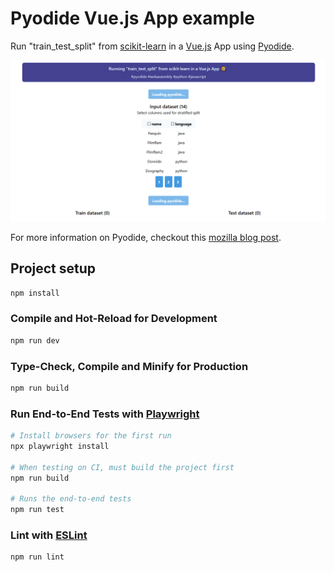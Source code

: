 # Pyodide Vue.js App example

Run "train_test_split" from [scikit-learn](http://scikit-learn.org/stable/modules/generated/sklearn.model_selection.train_test_split.html) in a [Vue.js](https://vuejs.org/) App using [Pyodide](https://github.com/iodide-project/pyodide).

![screenshot](docs/pyodide-vuejs-app-example.gif)

For more information on Pyodide, checkout this [mozilla blog post](https://hacks.mozilla.org/2019/04/pyodide-bringing-the-scientific-python-stack-to-the-browser/).

## Project setup

```sh
npm install
```

### Compile and Hot-Reload for Development

```sh
npm run dev
```

### Type-Check, Compile and Minify for Production

```sh
npm run build
```

### Run End-to-End Tests with [Playwright](https://playwright.dev)

```sh
# Install browsers for the first run
npx playwright install

# When testing on CI, must build the project first
npm run build

# Runs the end-to-end tests
npm run test
```

### Lint with [ESLint](https://eslint.org/)

```sh
npm run lint
```

